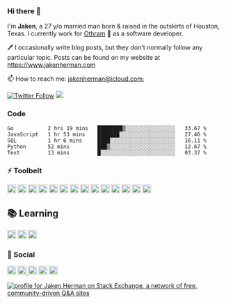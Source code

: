 ### Hi there 👋

I'm **Jaken**, a 27 y/o married man born & raised in the outskirts of Houston, Texas. I currently work for [Othram](https://www.github.com/othram) 🧬 as a software developer.

🖊️ I occasionally write blog posts, but they don't normally follow any particular topic. Posts can be found on my website at https://www.jakenherman.com

📫 How to reach me: jakenherman@icloud.com;

[![Twitter Follow](https://img.shields.io/twitter/follow/jakenherman.svg?style=social)](https://twitter.com/jakenherman)
![](https://visitor-badge.glitch.me/badge?page_id=jakenherman.jakenherman)

### Code
<!--START_SECTION:waka-->
```text
Go           2 hrs 19 mins   ████████▒░░░░░░░░░░░░░░░░   33.67 % 
JavaScript   1 hr 53 mins    ███████░░░░░░░░░░░░░░░░░░   27.46 % 
SQL          1 hr 6 mins     ████░░░░░░░░░░░░░░░░░░░░░   16.11 % 
Python       52 mins         ███▒░░░░░░░░░░░░░░░░░░░░░   12.67 % 
Text         13 mins         █░░░░░░░░░░░░░░░░░░░░░░░░   03.37 % 
```
<!--END_SECTION:waka-->

### ⚡ Toolbelt
<p float="left">
  <img height="20" alt="NodeJS" src="https://img.shields.io/badge/node.js%20-%2343853D.svg?&style=for-the-badge&logo=node.js&logoColor=white"/>
  <img height="20" alt="JavaScript" src="https://img.shields.io/badge/javascript%20-%23323330.svg?&style=for-the-badge&logo=javascript&logoColor=%23F7DF1E"/>
  <img height="20" alt="TypeScript" src="https://img.shields.io/badge/typescript%20-%23007ACC.svg?&style=for-the-badge&logo=typescript&logoColor=white"/>
  <img height="20" alt="C#" src="https://img.shields.io/badge/c%23%20-%23239120.svg?&style=for-the-badge&logo=c-sharp&logoColor=white"/>
  <img height="20" alt="R" src="https://img.shields.io/badge/r-%23276DC3.svg?&style=for-the-badge&logo=r&logoColor=white"/>
  <img height="20" alt="LaTeX" src="https://img.shields.io/badge/latex%20-%23008080.svg?&style=for-the-badge&logo=latex&logoColor=white"/>
  <img height="20" alt="React" src="https://img.shields.io/badge/react%20-%2320232a.svg?&style=for-the-badge&logo=react&logoColor=%2361DAFB"/>
  <img height="20" alt="Redux" src="https://img.shields.io/badge/redux%20-%23593d88.svg?&style=for-the-badge&logo=redux&logoColor=white"/>
  <img height="20" alt="SASS" src="https://img.shields.io/badge/SASS%20-hotpink.svg?&style=for-the-badge&logo=SASS&logoColor=white"/>
  <img height="20" alt="Git" src="https://img.shields.io/badge/git%20-%23F05033.svg?&style=for-the-badge&logo=git&logoColor=white"/>
  <img height="20" alt="GitHub" src="https://img.shields.io/badge/github%20-%23121011.svg?&style=for-the-badge&logo=github&logoColor=white"/>
  <img height="20" alt="Vercel" src="https://img.shields.io/badge/vercel%20-%23000000.svg?&style=for-the-badge&logo=vercel&logoColor=white"/>
  <img height="20" alt="Heroku" src="https://img.shields.io/badge/heroku%20-%23430098.svg?&style=for-the-badge&logo=heroku&logoColor=white"/>
  <img height="20" alt="Firebase" src="https://img.shields.io/badge/firebase%20-%23039BE5.svg?&style=for-the-badge&logo=firebase"/>
</p>

## 📚 Learning
<p float="left">
  <img height="20" alt="Go" src="https://img.shields.io/badge/go-%2300ADD8.svg?style=for-the-badge&logo=go&logoColor=white"/>
  <img height="20" alt="Python" src="https://img.shields.io/badge/python-%2314354C.svg?&style=for-the-badge&logo=python&logoColor=white"/>
  <img height="20" alt="Flask" src="https://img.shields.io/badge/flask-%23000.svg?&style=for-the-badge&logo=flask&logoColor=white"/>
</p>

### 💬 Social
<p float="left">
  <a href="https://www.twitch.tv/jakenherman"><img height="20" alt="Twitch" src="https://img.shields.io/badge/jakenherman%20-%239146FF.svg?&style=for-the-badge&logo=Twitch&logoColor=white"/></a>
  <a href="https://www.linkedin.com/in/jakenherman">
  <img height="20" alt="LinkedIn" src="https://img.shields.io/badge/linkedin%20-%230077B5.svg?&style=for-the-badge&logo=linkedin&logoColor=white"/>
    </a>
  <a href="https://stackoverflow.com/users/2752265/jaken-herman"><img height="20" alt="Stack Overflow" src="https://img.shields.io/badge/-Stack%20overflow-FE7A16?style=for-the-badge&logo=stack-overflow&logoColor=white"/></a>
  <img height="20" alt="Xbox" src="https://img.shields.io/badge/vzi xii%20-%23107C10.svg?&style=for-the-badge&logo=Xbox&logoColor=white"/>
  <a href="https://bit.ly/thehermans"><img height="20" alt="Youtube" src="https://img.shields.io/badge/The Hermans%20-%23FF0000.svg?&style=for-the-badge&logo=YouTube&logoColor=white"/></a>
</p>

<a href="https://stackexchange.com/users/3080636/jaken-herman"><img src="https://stackexchange.com/users/flair/3080636.png" alt="profile for Jaken Herman on Stack Exchange, a network of free, community-driven Q&amp;A sites" title="profile for Jaken Herman on Stack Exchange, a network of free, community-driven Q&amp;A sites" /></a>


<!--
**JakenHerman/JakenHerman** is a ✨ _special_ ✨ repository because its `README.md` (this file) appears on your GitHub profile.

Here are some ideas to get you started:

- 🔭 I’m currently working on ...
- 🌱 I’m currently learning ...
- 👯 I’m looking to collaborate on ...
- 🤔 I’m looking for help with ...
- 💬 Ask me about ...
- 📫 How to reach me: ...
- 😄 Pronouns: ...
- ⚡ Fun fact: ...
-->
